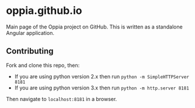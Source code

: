 # oppia.github.io

Main page of the Oppia project on GitHub. This is written as a standalone
Angular application.

## Contributing

Fork and clone this repo, then:
* If you are using python version 2.x then run `python -m SimpleHTTPServer 8181`
* If you are using python version 3.x then run `python -m http.server 8181`

Then navigate to `localhost:8181` in a browser.
